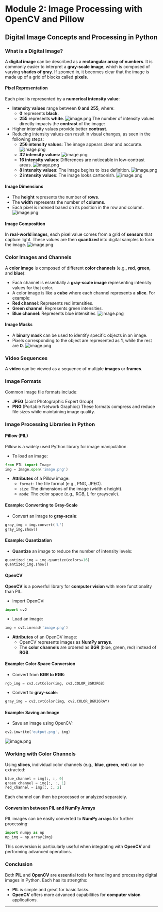 

# Module 2: Image Processing with OpenCV and Pillow
## Digital Image Concepts and Processing in Python
### What is a Digital Image?
A **digital image** can be described as a **rectangular array of numbers**. It is commonly easier to interpret a **gray-scale image**, which is composed of varying **shades of gray**. If zoomed in, it becomes clear that the image is made up of a grid of blocks called **pixels**.
#### Pixel Representation
Each pixel is represented by a **numerical intensity value**:
- **Intensity values** range between **0 and 255**, where:
	- **0** represents **black**.
	- **255** represents **white**.
![image.png](https://prod-files-secure.s3.us-west-2.amazonaws.com/03e82b26-cccb-4906-bb56-adabcbdc0655/fa1bb4aa-313a-44c2-a7b3-7fa4a8432b08/image.png?X-Amz-Algorithm=AWS4-HMAC-SHA256&X-Amz-Content-Sha256=UNSIGNED-PAYLOAD&X-Amz-Credential=ASIAZI2LB466ZSMA7J2G%2F20250205%2Fus-west-2%2Fs3%2Faws4_request&X-Amz-Date=20250205T201644Z&X-Amz-Expires=3600&X-Amz-Security-Token=IQoJb3JpZ2luX2VjEDIaCXVzLXdlc3QtMiJGMEQCIArLln%2B1FPJjx8sAi0goeQaCVVUyBtxHTqveCYHVPAbyAiBBpS2f8g4kyjFHKPTG%2BGyCvwlgzDcCCADhNhvLx0DcDCr%2FAwhKEAAaDDYzNzQyMzE4MzgwNSIMptksCtxr2mQAWi6dKtwDrh0zoBMZBMk2Y9ZfKRHMQ6Kts4QbbZd2X5%2BhwBT1R79FV8htIUKc698HYnS%2B74TyBNGn9Ni%2BjoFSLV%2FxEJ3ny3X8MsLjMITxQ%2BpAoVUYLjY07Kofh%2Fu68gXybvGlK5mF6cgzSUNduQ8E233zCoCOxyiLteVtqJgFS7iXTV5QKvbGKrvJLCcMvp6NnEUxh3zhbzkApLiLo2c3t%2BsvmTMESNUuHBUjiPdaiXciJpCm8xfXj3TnFv2IavrZWu5muM3litOucK0i9mWNZ3Ys9iDZf0CZDI%2FD0%2BaGhm%2FHiA%2Bwak6dcXfhkSQNqGsKjlRxvSZkLFE1kBus840jCt62jWGPnVR74y9gncv7HW9V9fUyOCbxTvyUzswDyNaArWaXfjqqWYVeAPlQBeIyf92RfxTxDaY%2BE8gAW89uwhYkH7Vp%2B5rvGsx5%2FOEEZ9ijnZGNjcSNpeCXDsYKVdttSnfSdVYptKH4t5aGIdrUQ33J9Olk9gMD8zceOiEDfqFtbD0%2BPdRbNI4GUxfY%2B2ff4dViYN0EUgNLp7eI3%2BRY%2B3t2DgGmHoVRvlcvWjyDGmp0jRt3LGubdEgs8l1vpYezK78cVsZoPC0NJhiRr49RMjccbA%2B6eZuNaSBawIKuwnDA5Dsw%2FbqOvQY6pgFG91c9ai1i0rCqzcVYlPiW4I%2F8uDyXS4gAgDNujbnAO%2FsvXpU55hkS9hc9SHcWaVCiANPeY5WJ8hyvsT8IO4%2F%2FEw%2BhkcDWSll3p9i0Cd1%2BPPunVVhrwWww3wZrHZAWgnBe4gikIndVOH2FGmpt5SCP9yjavTn8SpmEv6VVgT41l8tJomN1z5%2FC9od4hAT1P42cC6cH3iSD0qVC0jOcBinen6wm7Duj&X-Amz-Signature=a368e9ad7e3af8bb419f3aa5dc9bfed153b57fb91c26d5dcb50b74ed0b6dd263&X-Amz-SignedHeaders=host&x-id=GetObject)
The number of intensity values directly impacts the **contrast** of the image:
- Higher intensity values provide better **contrast**.
- Reducing intensity values can result in visual changes, as seen in the following steps:
	- **256 intensity values**: The image appears clear and accurate.
![image.png](https://prod-files-secure.s3.us-west-2.amazonaws.com/03e82b26-cccb-4906-bb56-adabcbdc0655/0de7dfb4-99dc-4b87-8932-5165b3c3b775/image.png?X-Amz-Algorithm=AWS4-HMAC-SHA256&X-Amz-Content-Sha256=UNSIGNED-PAYLOAD&X-Amz-Credential=ASIAZI2LB466XGXEO7UQ%2F20250205%2Fus-west-2%2Fs3%2Faws4_request&X-Amz-Date=20250205T201645Z&X-Amz-Expires=3600&X-Amz-Security-Token=IQoJb3JpZ2luX2VjEDEaCXVzLXdlc3QtMiJHMEUCIAY71yZhSdIiOykUKFZDVoGa4kEzeKdkaLY9YpS%2B5CNVAiEA5Shn7wKM39bKcglBpZjmoueMvGnfEGbgm%2BoIRjLdQHIq%2FwMIShAAGgw2Mzc0MjMxODM4MDUiDIFxa4d2tTuLBPMZ8CrcA5AiJexVfX9ZcP8wqnUO1mHBCZNXc%2BrPRFhN3DnCdzNuicoK4zyA%2FUK9BfJ09cR%2BepWA%2FX6vdO3Ai706dTUnNMN%2BZT2HE4OLhlmyoXokmvvCRc1tfYYvmNC1bakuxhVDe1XlIcnJ%2FO5o8TVICe35uIkLC%2BxSMX7ytXidpOWq2SM645BHuK4EdgnViFT2ylvrYlawTVvGn00akQmuRXs1Y%2FEgklYR%2Bt65utdDxbXqhMO7cz9F2bt4Bpo98UN14gJ3oNCfDCkFJ1NO0R%2Bj0I%2FiYma9vq%2BdXB3hVhl4LJOX4VzPM1807%2BrM9hk3TTQuPhbu%2BGgZI%2F0E37vsa53mkrTqgUmZyU4X0uu67KfufhCI8rpfL1sf157kg2%2FWcdDluiC%2FAoNoe%2FFSRZ%2B1MEsA04ta%2BIUcCYiciYA6UYrmAG6s00GrYLgEWKLyqAX3yAynznVT0q6BeqSdojplq0zs1XGQ7CpQcUIqUaMJqHUxE84Mftmf5VksU4OFk%2F84xrPi%2F%2FdXP2fcOfHqf4kPgfTnj0zfRZpzpaFKZ3pfR0Cs7m4KWmk5mR6Vrn3RIC6nvTeIqFZthsEPLOTfUjyGckRlPOAn3yA5WxIjkV3OGGlFkbvcoMRRCRZ3UmBy7wF3COyeMKO6jr0GOqUB%2BPRpMUgvxnYl9oLXN9fg21k1OiHQ331f6XQ19lxct%2BR5ozp6gdj1Dy0SFF4cr%2F%2FY%2F7iEekl3Bnw%2FEzhCAUcOR09nDfWmC%2BwchQnxVBI1Cn7OGGpsVfpPEoFeVDl0dBNC%2FCoabsDAs39nu2%2BQLqNGE3UqAcWTXiMPahkEs9RJWytWsWz7tLQPGj3BLWgHybFm8ALYS6pmCeioM%2F8yXsZV9Ah0X1pg&X-Amz-Signature=efd5b1e594bc39f090f05f57951aaeb1ced00ddeecd1b5a9c91988c81947ba03&X-Amz-SignedHeaders=host&x-id=GetObject)
	- **32 intensity values:**
![image.png](https://prod-files-secure.s3.us-west-2.amazonaws.com/03e82b26-cccb-4906-bb56-adabcbdc0655/7eb81f08-b190-4c5a-ba2b-2a498a15b2c4/image.png?X-Amz-Algorithm=AWS4-HMAC-SHA256&X-Amz-Content-Sha256=UNSIGNED-PAYLOAD&X-Amz-Credential=ASIAZI2LB466XGXEO7UQ%2F20250205%2Fus-west-2%2Fs3%2Faws4_request&X-Amz-Date=20250205T201645Z&X-Amz-Expires=3600&X-Amz-Security-Token=IQoJb3JpZ2luX2VjEDEaCXVzLXdlc3QtMiJHMEUCIAY71yZhSdIiOykUKFZDVoGa4kEzeKdkaLY9YpS%2B5CNVAiEA5Shn7wKM39bKcglBpZjmoueMvGnfEGbgm%2BoIRjLdQHIq%2FwMIShAAGgw2Mzc0MjMxODM4MDUiDIFxa4d2tTuLBPMZ8CrcA5AiJexVfX9ZcP8wqnUO1mHBCZNXc%2BrPRFhN3DnCdzNuicoK4zyA%2FUK9BfJ09cR%2BepWA%2FX6vdO3Ai706dTUnNMN%2BZT2HE4OLhlmyoXokmvvCRc1tfYYvmNC1bakuxhVDe1XlIcnJ%2FO5o8TVICe35uIkLC%2BxSMX7ytXidpOWq2SM645BHuK4EdgnViFT2ylvrYlawTVvGn00akQmuRXs1Y%2FEgklYR%2Bt65utdDxbXqhMO7cz9F2bt4Bpo98UN14gJ3oNCfDCkFJ1NO0R%2Bj0I%2FiYma9vq%2BdXB3hVhl4LJOX4VzPM1807%2BrM9hk3TTQuPhbu%2BGgZI%2F0E37vsa53mkrTqgUmZyU4X0uu67KfufhCI8rpfL1sf157kg2%2FWcdDluiC%2FAoNoe%2FFSRZ%2B1MEsA04ta%2BIUcCYiciYA6UYrmAG6s00GrYLgEWKLyqAX3yAynznVT0q6BeqSdojplq0zs1XGQ7CpQcUIqUaMJqHUxE84Mftmf5VksU4OFk%2F84xrPi%2F%2FdXP2fcOfHqf4kPgfTnj0zfRZpzpaFKZ3pfR0Cs7m4KWmk5mR6Vrn3RIC6nvTeIqFZthsEPLOTfUjyGckRlPOAn3yA5WxIjkV3OGGlFkbvcoMRRCRZ3UmBy7wF3COyeMKO6jr0GOqUB%2BPRpMUgvxnYl9oLXN9fg21k1OiHQ331f6XQ19lxct%2BR5ozp6gdj1Dy0SFF4cr%2F%2FY%2F7iEekl3Bnw%2FEzhCAUcOR09nDfWmC%2BwchQnxVBI1Cn7OGGpsVfpPEoFeVDl0dBNC%2FCoabsDAs39nu2%2BQLqNGE3UqAcWTXiMPahkEs9RJWytWsWz7tLQPGj3BLWgHybFm8ALYS6pmCeioM%2F8yXsZV9Ah0X1pg&X-Amz-Signature=cdffb35d74424256a2eb65a3206120a1931acf7c5c368206b406b2c0fb8956c3&X-Amz-SignedHeaders=host&x-id=GetObject)
	- **16 intensity values**: Differences are noticeable in low-contrast areas.
![image.png](https://prod-files-secure.s3.us-west-2.amazonaws.com/03e82b26-cccb-4906-bb56-adabcbdc0655/6bf56d44-9a14-4b7b-98c2-1f00b8630f0c/image.png?X-Amz-Algorithm=AWS4-HMAC-SHA256&X-Amz-Content-Sha256=UNSIGNED-PAYLOAD&X-Amz-Credential=ASIAZI2LB466XGXEO7UQ%2F20250205%2Fus-west-2%2Fs3%2Faws4_request&X-Amz-Date=20250205T201645Z&X-Amz-Expires=3600&X-Amz-Security-Token=IQoJb3JpZ2luX2VjEDEaCXVzLXdlc3QtMiJHMEUCIAY71yZhSdIiOykUKFZDVoGa4kEzeKdkaLY9YpS%2B5CNVAiEA5Shn7wKM39bKcglBpZjmoueMvGnfEGbgm%2BoIRjLdQHIq%2FwMIShAAGgw2Mzc0MjMxODM4MDUiDIFxa4d2tTuLBPMZ8CrcA5AiJexVfX9ZcP8wqnUO1mHBCZNXc%2BrPRFhN3DnCdzNuicoK4zyA%2FUK9BfJ09cR%2BepWA%2FX6vdO3Ai706dTUnNMN%2BZT2HE4OLhlmyoXokmvvCRc1tfYYvmNC1bakuxhVDe1XlIcnJ%2FO5o8TVICe35uIkLC%2BxSMX7ytXidpOWq2SM645BHuK4EdgnViFT2ylvrYlawTVvGn00akQmuRXs1Y%2FEgklYR%2Bt65utdDxbXqhMO7cz9F2bt4Bpo98UN14gJ3oNCfDCkFJ1NO0R%2Bj0I%2FiYma9vq%2BdXB3hVhl4LJOX4VzPM1807%2BrM9hk3TTQuPhbu%2BGgZI%2F0E37vsa53mkrTqgUmZyU4X0uu67KfufhCI8rpfL1sf157kg2%2FWcdDluiC%2FAoNoe%2FFSRZ%2B1MEsA04ta%2BIUcCYiciYA6UYrmAG6s00GrYLgEWKLyqAX3yAynznVT0q6BeqSdojplq0zs1XGQ7CpQcUIqUaMJqHUxE84Mftmf5VksU4OFk%2F84xrPi%2F%2FdXP2fcOfHqf4kPgfTnj0zfRZpzpaFKZ3pfR0Cs7m4KWmk5mR6Vrn3RIC6nvTeIqFZthsEPLOTfUjyGckRlPOAn3yA5WxIjkV3OGGlFkbvcoMRRCRZ3UmBy7wF3COyeMKO6jr0GOqUB%2BPRpMUgvxnYl9oLXN9fg21k1OiHQ331f6XQ19lxct%2BR5ozp6gdj1Dy0SFF4cr%2F%2FY%2F7iEekl3Bnw%2FEzhCAUcOR09nDfWmC%2BwchQnxVBI1Cn7OGGpsVfpPEoFeVDl0dBNC%2FCoabsDAs39nu2%2BQLqNGE3UqAcWTXiMPahkEs9RJWytWsWz7tLQPGj3BLWgHybFm8ALYS6pmCeioM%2F8yXsZV9Ah0X1pg&X-Amz-Signature=d5d6600fd6c8b23fe5994b1f88f1c114412c40c64324a8fa3464ffba31c4ea1e&X-Amz-SignedHeaders=host&x-id=GetObject)
	- **8 intensity values**: The image begins to lose definition.
![image.png](https://prod-files-secure.s3.us-west-2.amazonaws.com/03e82b26-cccb-4906-bb56-adabcbdc0655/cca05878-ca1a-43e0-8bec-1d146756f9ae/image.png?X-Amz-Algorithm=AWS4-HMAC-SHA256&X-Amz-Content-Sha256=UNSIGNED-PAYLOAD&X-Amz-Credential=ASIAZI2LB466XGXEO7UQ%2F20250205%2Fus-west-2%2Fs3%2Faws4_request&X-Amz-Date=20250205T201645Z&X-Amz-Expires=3600&X-Amz-Security-Token=IQoJb3JpZ2luX2VjEDEaCXVzLXdlc3QtMiJHMEUCIAY71yZhSdIiOykUKFZDVoGa4kEzeKdkaLY9YpS%2B5CNVAiEA5Shn7wKM39bKcglBpZjmoueMvGnfEGbgm%2BoIRjLdQHIq%2FwMIShAAGgw2Mzc0MjMxODM4MDUiDIFxa4d2tTuLBPMZ8CrcA5AiJexVfX9ZcP8wqnUO1mHBCZNXc%2BrPRFhN3DnCdzNuicoK4zyA%2FUK9BfJ09cR%2BepWA%2FX6vdO3Ai706dTUnNMN%2BZT2HE4OLhlmyoXokmvvCRc1tfYYvmNC1bakuxhVDe1XlIcnJ%2FO5o8TVICe35uIkLC%2BxSMX7ytXidpOWq2SM645BHuK4EdgnViFT2ylvrYlawTVvGn00akQmuRXs1Y%2FEgklYR%2Bt65utdDxbXqhMO7cz9F2bt4Bpo98UN14gJ3oNCfDCkFJ1NO0R%2Bj0I%2FiYma9vq%2BdXB3hVhl4LJOX4VzPM1807%2BrM9hk3TTQuPhbu%2BGgZI%2F0E37vsa53mkrTqgUmZyU4X0uu67KfufhCI8rpfL1sf157kg2%2FWcdDluiC%2FAoNoe%2FFSRZ%2B1MEsA04ta%2BIUcCYiciYA6UYrmAG6s00GrYLgEWKLyqAX3yAynznVT0q6BeqSdojplq0zs1XGQ7CpQcUIqUaMJqHUxE84Mftmf5VksU4OFk%2F84xrPi%2F%2FdXP2fcOfHqf4kPgfTnj0zfRZpzpaFKZ3pfR0Cs7m4KWmk5mR6Vrn3RIC6nvTeIqFZthsEPLOTfUjyGckRlPOAn3yA5WxIjkV3OGGlFkbvcoMRRCRZ3UmBy7wF3COyeMKO6jr0GOqUB%2BPRpMUgvxnYl9oLXN9fg21k1OiHQ331f6XQ19lxct%2BR5ozp6gdj1Dy0SFF4cr%2F%2FY%2F7iEekl3Bnw%2FEzhCAUcOR09nDfWmC%2BwchQnxVBI1Cn7OGGpsVfpPEoFeVDl0dBNC%2FCoabsDAs39nu2%2BQLqNGE3UqAcWTXiMPahkEs9RJWytWsWz7tLQPGj3BLWgHybFm8ALYS6pmCeioM%2F8yXsZV9Ah0X1pg&X-Amz-Signature=73974cd37949f1ff322bc0cbcc85c7b10eb0549bac63b90b4bce0fc8d9cb55d5&X-Amz-SignedHeaders=host&x-id=GetObject)
	- **2 intensity values**: The image looks cartoonish.
![image.png](https://prod-files-secure.s3.us-west-2.amazonaws.com/03e82b26-cccb-4906-bb56-adabcbdc0655/12da64d7-6b97-44e0-bc2c-52b9c47ce212/image.png?X-Amz-Algorithm=AWS4-HMAC-SHA256&X-Amz-Content-Sha256=UNSIGNED-PAYLOAD&X-Amz-Credential=ASIAZI2LB466XGXEO7UQ%2F20250205%2Fus-west-2%2Fs3%2Faws4_request&X-Amz-Date=20250205T201645Z&X-Amz-Expires=3600&X-Amz-Security-Token=IQoJb3JpZ2luX2VjEDEaCXVzLXdlc3QtMiJHMEUCIAY71yZhSdIiOykUKFZDVoGa4kEzeKdkaLY9YpS%2B5CNVAiEA5Shn7wKM39bKcglBpZjmoueMvGnfEGbgm%2BoIRjLdQHIq%2FwMIShAAGgw2Mzc0MjMxODM4MDUiDIFxa4d2tTuLBPMZ8CrcA5AiJexVfX9ZcP8wqnUO1mHBCZNXc%2BrPRFhN3DnCdzNuicoK4zyA%2FUK9BfJ09cR%2BepWA%2FX6vdO3Ai706dTUnNMN%2BZT2HE4OLhlmyoXokmvvCRc1tfYYvmNC1bakuxhVDe1XlIcnJ%2FO5o8TVICe35uIkLC%2BxSMX7ytXidpOWq2SM645BHuK4EdgnViFT2ylvrYlawTVvGn00akQmuRXs1Y%2FEgklYR%2Bt65utdDxbXqhMO7cz9F2bt4Bpo98UN14gJ3oNCfDCkFJ1NO0R%2Bj0I%2FiYma9vq%2BdXB3hVhl4LJOX4VzPM1807%2BrM9hk3TTQuPhbu%2BGgZI%2F0E37vsa53mkrTqgUmZyU4X0uu67KfufhCI8rpfL1sf157kg2%2FWcdDluiC%2FAoNoe%2FFSRZ%2B1MEsA04ta%2BIUcCYiciYA6UYrmAG6s00GrYLgEWKLyqAX3yAynznVT0q6BeqSdojplq0zs1XGQ7CpQcUIqUaMJqHUxE84Mftmf5VksU4OFk%2F84xrPi%2F%2FdXP2fcOfHqf4kPgfTnj0zfRZpzpaFKZ3pfR0Cs7m4KWmk5mR6Vrn3RIC6nvTeIqFZthsEPLOTfUjyGckRlPOAn3yA5WxIjkV3OGGlFkbvcoMRRCRZ3UmBy7wF3COyeMKO6jr0GOqUB%2BPRpMUgvxnYl9oLXN9fg21k1OiHQ331f6XQ19lxct%2BR5ozp6gdj1Dy0SFF4cr%2F%2FY%2F7iEekl3Bnw%2FEzhCAUcOR09nDfWmC%2BwchQnxVBI1Cn7OGGpsVfpPEoFeVDl0dBNC%2FCoabsDAs39nu2%2BQLqNGE3UqAcWTXiMPahkEs9RJWytWsWz7tLQPGj3BLWgHybFm8ALYS6pmCeioM%2F8yXsZV9Ah0X1pg&X-Amz-Signature=cc6f28f5aecff684f8fee35eca51100577d3bce4d330f3d9000923bc34e64d89&X-Amz-SignedHeaders=host&x-id=GetObject)
#### Image Dimensions
- The **height** represents the number of **rows**.
- The **width** represents the number of **columns**.
- Each pixel is indexed based on its position in the row and column.
![image.png](https://prod-files-secure.s3.us-west-2.amazonaws.com/03e82b26-cccb-4906-bb56-adabcbdc0655/ff056335-e79e-4491-b508-30cd45b6c194/image.png?X-Amz-Algorithm=AWS4-HMAC-SHA256&X-Amz-Content-Sha256=UNSIGNED-PAYLOAD&X-Amz-Credential=ASIAZI2LB466ZSMA7J2G%2F20250205%2Fus-west-2%2Fs3%2Faws4_request&X-Amz-Date=20250205T201644Z&X-Amz-Expires=3600&X-Amz-Security-Token=IQoJb3JpZ2luX2VjEDIaCXVzLXdlc3QtMiJGMEQCIArLln%2B1FPJjx8sAi0goeQaCVVUyBtxHTqveCYHVPAbyAiBBpS2f8g4kyjFHKPTG%2BGyCvwlgzDcCCADhNhvLx0DcDCr%2FAwhKEAAaDDYzNzQyMzE4MzgwNSIMptksCtxr2mQAWi6dKtwDrh0zoBMZBMk2Y9ZfKRHMQ6Kts4QbbZd2X5%2BhwBT1R79FV8htIUKc698HYnS%2B74TyBNGn9Ni%2BjoFSLV%2FxEJ3ny3X8MsLjMITxQ%2BpAoVUYLjY07Kofh%2Fu68gXybvGlK5mF6cgzSUNduQ8E233zCoCOxyiLteVtqJgFS7iXTV5QKvbGKrvJLCcMvp6NnEUxh3zhbzkApLiLo2c3t%2BsvmTMESNUuHBUjiPdaiXciJpCm8xfXj3TnFv2IavrZWu5muM3litOucK0i9mWNZ3Ys9iDZf0CZDI%2FD0%2BaGhm%2FHiA%2Bwak6dcXfhkSQNqGsKjlRxvSZkLFE1kBus840jCt62jWGPnVR74y9gncv7HW9V9fUyOCbxTvyUzswDyNaArWaXfjqqWYVeAPlQBeIyf92RfxTxDaY%2BE8gAW89uwhYkH7Vp%2B5rvGsx5%2FOEEZ9ijnZGNjcSNpeCXDsYKVdttSnfSdVYptKH4t5aGIdrUQ33J9Olk9gMD8zceOiEDfqFtbD0%2BPdRbNI4GUxfY%2B2ff4dViYN0EUgNLp7eI3%2BRY%2B3t2DgGmHoVRvlcvWjyDGmp0jRt3LGubdEgs8l1vpYezK78cVsZoPC0NJhiRr49RMjccbA%2B6eZuNaSBawIKuwnDA5Dsw%2FbqOvQY6pgFG91c9ai1i0rCqzcVYlPiW4I%2F8uDyXS4gAgDNujbnAO%2FsvXpU55hkS9hc9SHcWaVCiANPeY5WJ8hyvsT8IO4%2F%2FEw%2BhkcDWSll3p9i0Cd1%2BPPunVVhrwWww3wZrHZAWgnBe4gikIndVOH2FGmpt5SCP9yjavTn8SpmEv6VVgT41l8tJomN1z5%2FC9od4hAT1P42cC6cH3iSD0qVC0jOcBinen6wm7Duj&X-Amz-Signature=5a6e29c687f33676a9b40458855b1e6ef242f69364e989ed062dcb917503de80&X-Amz-SignedHeaders=host&x-id=GetObject)
#### Image Composition
In **real-world images**, each pixel value comes from a grid of **sensors** that capture light. These values are then **quantized** into digital samples to form the image.
![image.png](https://prod-files-secure.s3.us-west-2.amazonaws.com/03e82b26-cccb-4906-bb56-adabcbdc0655/0c721ea0-409b-4d32-b630-a00d6f170d18/image.png?X-Amz-Algorithm=AWS4-HMAC-SHA256&X-Amz-Content-Sha256=UNSIGNED-PAYLOAD&X-Amz-Credential=ASIAZI2LB466ZSMA7J2G%2F20250205%2Fus-west-2%2Fs3%2Faws4_request&X-Amz-Date=20250205T201644Z&X-Amz-Expires=3600&X-Amz-Security-Token=IQoJb3JpZ2luX2VjEDIaCXVzLXdlc3QtMiJGMEQCIArLln%2B1FPJjx8sAi0goeQaCVVUyBtxHTqveCYHVPAbyAiBBpS2f8g4kyjFHKPTG%2BGyCvwlgzDcCCADhNhvLx0DcDCr%2FAwhKEAAaDDYzNzQyMzE4MzgwNSIMptksCtxr2mQAWi6dKtwDrh0zoBMZBMk2Y9ZfKRHMQ6Kts4QbbZd2X5%2BhwBT1R79FV8htIUKc698HYnS%2B74TyBNGn9Ni%2BjoFSLV%2FxEJ3ny3X8MsLjMITxQ%2BpAoVUYLjY07Kofh%2Fu68gXybvGlK5mF6cgzSUNduQ8E233zCoCOxyiLteVtqJgFS7iXTV5QKvbGKrvJLCcMvp6NnEUxh3zhbzkApLiLo2c3t%2BsvmTMESNUuHBUjiPdaiXciJpCm8xfXj3TnFv2IavrZWu5muM3litOucK0i9mWNZ3Ys9iDZf0CZDI%2FD0%2BaGhm%2FHiA%2Bwak6dcXfhkSQNqGsKjlRxvSZkLFE1kBus840jCt62jWGPnVR74y9gncv7HW9V9fUyOCbxTvyUzswDyNaArWaXfjqqWYVeAPlQBeIyf92RfxTxDaY%2BE8gAW89uwhYkH7Vp%2B5rvGsx5%2FOEEZ9ijnZGNjcSNpeCXDsYKVdttSnfSdVYptKH4t5aGIdrUQ33J9Olk9gMD8zceOiEDfqFtbD0%2BPdRbNI4GUxfY%2B2ff4dViYN0EUgNLp7eI3%2BRY%2B3t2DgGmHoVRvlcvWjyDGmp0jRt3LGubdEgs8l1vpYezK78cVsZoPC0NJhiRr49RMjccbA%2B6eZuNaSBawIKuwnDA5Dsw%2FbqOvQY6pgFG91c9ai1i0rCqzcVYlPiW4I%2F8uDyXS4gAgDNujbnAO%2FsvXpU55hkS9hc9SHcWaVCiANPeY5WJ8hyvsT8IO4%2F%2FEw%2BhkcDWSll3p9i0Cd1%2BPPunVVhrwWww3wZrHZAWgnBe4gikIndVOH2FGmpt5SCP9yjavTn8SpmEv6VVgT41l8tJomN1z5%2FC9od4hAT1P42cC6cH3iSD0qVC0jOcBinen6wm7Duj&X-Amz-Signature=ccd7f303dc98d97d7283aac456bd045a7dc7747bbbee8c92bde34c38b36aef3a&X-Amz-SignedHeaders=host&x-id=GetObject)
### Color Images and Channels
A **color image** is composed of different **color channels** (e.g., **red**, **green**, and **blue**):
- Each channel is essentially a **gray-scale image** representing intensity values for that color.
- A color image is like a **cube** where each channel represents a **slice**.
For example:
- **Red channel**: Represents red intensities.
- **Green channel**: Represents green intensities.
- **Blue channel**: Represents blue intensities.
![image.png](https://prod-files-secure.s3.us-west-2.amazonaws.com/03e82b26-cccb-4906-bb56-adabcbdc0655/c0cc17c9-842f-413f-82e8-f3f44278cf74/image.png?X-Amz-Algorithm=AWS4-HMAC-SHA256&X-Amz-Content-Sha256=UNSIGNED-PAYLOAD&X-Amz-Credential=ASIAZI2LB466ZSMA7J2G%2F20250205%2Fus-west-2%2Fs3%2Faws4_request&X-Amz-Date=20250205T201644Z&X-Amz-Expires=3600&X-Amz-Security-Token=IQoJb3JpZ2luX2VjEDIaCXVzLXdlc3QtMiJGMEQCIArLln%2B1FPJjx8sAi0goeQaCVVUyBtxHTqveCYHVPAbyAiBBpS2f8g4kyjFHKPTG%2BGyCvwlgzDcCCADhNhvLx0DcDCr%2FAwhKEAAaDDYzNzQyMzE4MzgwNSIMptksCtxr2mQAWi6dKtwDrh0zoBMZBMk2Y9ZfKRHMQ6Kts4QbbZd2X5%2BhwBT1R79FV8htIUKc698HYnS%2B74TyBNGn9Ni%2BjoFSLV%2FxEJ3ny3X8MsLjMITxQ%2BpAoVUYLjY07Kofh%2Fu68gXybvGlK5mF6cgzSUNduQ8E233zCoCOxyiLteVtqJgFS7iXTV5QKvbGKrvJLCcMvp6NnEUxh3zhbzkApLiLo2c3t%2BsvmTMESNUuHBUjiPdaiXciJpCm8xfXj3TnFv2IavrZWu5muM3litOucK0i9mWNZ3Ys9iDZf0CZDI%2FD0%2BaGhm%2FHiA%2Bwak6dcXfhkSQNqGsKjlRxvSZkLFE1kBus840jCt62jWGPnVR74y9gncv7HW9V9fUyOCbxTvyUzswDyNaArWaXfjqqWYVeAPlQBeIyf92RfxTxDaY%2BE8gAW89uwhYkH7Vp%2B5rvGsx5%2FOEEZ9ijnZGNjcSNpeCXDsYKVdttSnfSdVYptKH4t5aGIdrUQ33J9Olk9gMD8zceOiEDfqFtbD0%2BPdRbNI4GUxfY%2B2ff4dViYN0EUgNLp7eI3%2BRY%2B3t2DgGmHoVRvlcvWjyDGmp0jRt3LGubdEgs8l1vpYezK78cVsZoPC0NJhiRr49RMjccbA%2B6eZuNaSBawIKuwnDA5Dsw%2FbqOvQY6pgFG91c9ai1i0rCqzcVYlPiW4I%2F8uDyXS4gAgDNujbnAO%2FsvXpU55hkS9hc9SHcWaVCiANPeY5WJ8hyvsT8IO4%2F%2FEw%2BhkcDWSll3p9i0Cd1%2BPPunVVhrwWww3wZrHZAWgnBe4gikIndVOH2FGmpt5SCP9yjavTn8SpmEv6VVgT41l8tJomN1z5%2FC9od4hAT1P42cC6cH3iSD0qVC0jOcBinen6wm7Duj&X-Amz-Signature=9b6e1464fe0f6d9315fe3bde2e2bf852b98ee0d2d91a4d604ca18b65060c0250&X-Amz-SignedHeaders=host&x-id=GetObject)
#### Image Masks
- A **binary mask** can be used to identify specific objects in an image.
- Pixels corresponding to the object are represented as **1**, while the rest are **0**.
![image.png](https://prod-files-secure.s3.us-west-2.amazonaws.com/03e82b26-cccb-4906-bb56-adabcbdc0655/667eab4d-d19d-4618-81d0-663b6beb002c/image.png?X-Amz-Algorithm=AWS4-HMAC-SHA256&X-Amz-Content-Sha256=UNSIGNED-PAYLOAD&X-Amz-Credential=ASIAZI2LB466ZSMA7J2G%2F20250205%2Fus-west-2%2Fs3%2Faws4_request&X-Amz-Date=20250205T201644Z&X-Amz-Expires=3600&X-Amz-Security-Token=IQoJb3JpZ2luX2VjEDIaCXVzLXdlc3QtMiJGMEQCIArLln%2B1FPJjx8sAi0goeQaCVVUyBtxHTqveCYHVPAbyAiBBpS2f8g4kyjFHKPTG%2BGyCvwlgzDcCCADhNhvLx0DcDCr%2FAwhKEAAaDDYzNzQyMzE4MzgwNSIMptksCtxr2mQAWi6dKtwDrh0zoBMZBMk2Y9ZfKRHMQ6Kts4QbbZd2X5%2BhwBT1R79FV8htIUKc698HYnS%2B74TyBNGn9Ni%2BjoFSLV%2FxEJ3ny3X8MsLjMITxQ%2BpAoVUYLjY07Kofh%2Fu68gXybvGlK5mF6cgzSUNduQ8E233zCoCOxyiLteVtqJgFS7iXTV5QKvbGKrvJLCcMvp6NnEUxh3zhbzkApLiLo2c3t%2BsvmTMESNUuHBUjiPdaiXciJpCm8xfXj3TnFv2IavrZWu5muM3litOucK0i9mWNZ3Ys9iDZf0CZDI%2FD0%2BaGhm%2FHiA%2Bwak6dcXfhkSQNqGsKjlRxvSZkLFE1kBus840jCt62jWGPnVR74y9gncv7HW9V9fUyOCbxTvyUzswDyNaArWaXfjqqWYVeAPlQBeIyf92RfxTxDaY%2BE8gAW89uwhYkH7Vp%2B5rvGsx5%2FOEEZ9ijnZGNjcSNpeCXDsYKVdttSnfSdVYptKH4t5aGIdrUQ33J9Olk9gMD8zceOiEDfqFtbD0%2BPdRbNI4GUxfY%2B2ff4dViYN0EUgNLp7eI3%2BRY%2B3t2DgGmHoVRvlcvWjyDGmp0jRt3LGubdEgs8l1vpYezK78cVsZoPC0NJhiRr49RMjccbA%2B6eZuNaSBawIKuwnDA5Dsw%2FbqOvQY6pgFG91c9ai1i0rCqzcVYlPiW4I%2F8uDyXS4gAgDNujbnAO%2FsvXpU55hkS9hc9SHcWaVCiANPeY5WJ8hyvsT8IO4%2F%2FEw%2BhkcDWSll3p9i0Cd1%2BPPunVVhrwWww3wZrHZAWgnBe4gikIndVOH2FGmpt5SCP9yjavTn8SpmEv6VVgT41l8tJomN1z5%2FC9od4hAT1P42cC6cH3iSD0qVC0jOcBinen6wm7Duj&X-Amz-Signature=49edb8474d3ac107f7b9c943246268191f851e681b3b0929d74bd460d2f053da&X-Amz-SignedHeaders=host&x-id=GetObject)
### Video Sequences
A **video** can be viewed as a sequence of multiple **images** or **frames**.
### Image Formats
Common image file formats include:
- **JPEG** (Joint Photographic Expert Group)
- **PNG** (Portable Network Graphics)
These formats compress and reduce file sizes while maintaining image quality.
### Image Processing Libraries in Python
#### Pillow (PIL)
Pillow is a widely used Python library for image manipulation.
- To load an image:
```python
from PIL import Image
img = Image.open('image.png')
```
- **Attributes** of a Pillow image:
	- `format`: The file format (e.g., PNG, JPEG).
	- `size`: The dimensions of the image (width x height).
	- `mode`: The color space (e.g., RGB, L for grayscale).
#### Example: Converting to Gray-Scale
- Convert an image to **gray-scale**:
```python
gray_img = img.convert('L')
gray_img.show()
```
#### Example: Quantization
- **Quantize** an image to reduce the number of intensity levels:
```python
quantized_img = img.quantize(colors=16)
quantized_img.show()
```
#### OpenCV
**OpenCV** is a powerful library for **computer vision** with more functionality than PIL.
- Import OpenCV:
```python
import cv2
```
- Load an image:
```python
img = cv2.imread('image.png')
```
- **Attributes** of an OpenCV image:
	- OpenCV represents images as **NumPy arrays**.
	- The **color channels** are ordered as **BGR** (blue, green, red) instead of **RGB**.
#### Example: Color Space Conversion
- Convert from **BGR to RGB**:
```python
rgb_img = cv2.cvtColor(img, cv2.COLOR_BGR2RGB)
```
- Convert to **gray-scale**:
```python
gray_img = cv2.cvtColor(img, cv2.COLOR_BGR2GRAY)
```
#### Example: Saving an Image
- Save an image using OpenCV:
```python
cv2.imwrite('output.png', img)
```
![image.png](https://prod-files-secure.s3.us-west-2.amazonaws.com/03e82b26-cccb-4906-bb56-adabcbdc0655/25fcc977-54ea-484c-997e-9b6bd016f347/image.png?X-Amz-Algorithm=AWS4-HMAC-SHA256&X-Amz-Content-Sha256=UNSIGNED-PAYLOAD&X-Amz-Credential=ASIAZI2LB466ZSMA7J2G%2F20250205%2Fus-west-2%2Fs3%2Faws4_request&X-Amz-Date=20250205T201644Z&X-Amz-Expires=3600&X-Amz-Security-Token=IQoJb3JpZ2luX2VjEDIaCXVzLXdlc3QtMiJGMEQCIArLln%2B1FPJjx8sAi0goeQaCVVUyBtxHTqveCYHVPAbyAiBBpS2f8g4kyjFHKPTG%2BGyCvwlgzDcCCADhNhvLx0DcDCr%2FAwhKEAAaDDYzNzQyMzE4MzgwNSIMptksCtxr2mQAWi6dKtwDrh0zoBMZBMk2Y9ZfKRHMQ6Kts4QbbZd2X5%2BhwBT1R79FV8htIUKc698HYnS%2B74TyBNGn9Ni%2BjoFSLV%2FxEJ3ny3X8MsLjMITxQ%2BpAoVUYLjY07Kofh%2Fu68gXybvGlK5mF6cgzSUNduQ8E233zCoCOxyiLteVtqJgFS7iXTV5QKvbGKrvJLCcMvp6NnEUxh3zhbzkApLiLo2c3t%2BsvmTMESNUuHBUjiPdaiXciJpCm8xfXj3TnFv2IavrZWu5muM3litOucK0i9mWNZ3Ys9iDZf0CZDI%2FD0%2BaGhm%2FHiA%2Bwak6dcXfhkSQNqGsKjlRxvSZkLFE1kBus840jCt62jWGPnVR74y9gncv7HW9V9fUyOCbxTvyUzswDyNaArWaXfjqqWYVeAPlQBeIyf92RfxTxDaY%2BE8gAW89uwhYkH7Vp%2B5rvGsx5%2FOEEZ9ijnZGNjcSNpeCXDsYKVdttSnfSdVYptKH4t5aGIdrUQ33J9Olk9gMD8zceOiEDfqFtbD0%2BPdRbNI4GUxfY%2B2ff4dViYN0EUgNLp7eI3%2BRY%2B3t2DgGmHoVRvlcvWjyDGmp0jRt3LGubdEgs8l1vpYezK78cVsZoPC0NJhiRr49RMjccbA%2B6eZuNaSBawIKuwnDA5Dsw%2FbqOvQY6pgFG91c9ai1i0rCqzcVYlPiW4I%2F8uDyXS4gAgDNujbnAO%2FsvXpU55hkS9hc9SHcWaVCiANPeY5WJ8hyvsT8IO4%2F%2FEw%2BhkcDWSll3p9i0Cd1%2BPPunVVhrwWww3wZrHZAWgnBe4gikIndVOH2FGmpt5SCP9yjavTn8SpmEv6VVgT41l8tJomN1z5%2FC9od4hAT1P42cC6cH3iSD0qVC0jOcBinen6wm7Duj&X-Amz-Signature=9c1bfd0147440bf4d0f4cb1ab73d139683fba660a37579895bd8bd3eed5353a6&X-Amz-SignedHeaders=host&x-id=GetObject)
### Working with Color Channels
Using **slices**, individual color channels (e.g., **blue**, **green**, **red**) can be extracted:
```python
blue_channel = img[:, :, 0]
green_channel = img[:, :, 1]
red_channel = img[:, :, 2]
```
Each channel can then be processed or analyzed separately.
#### Conversion between PIL and NumPy Arrays
PIL images can be easily converted to **NumPy arrays** for further processing:
```python
import numpy as np
np_img = np.array(img)
```
This conversion is particularly useful when integrating with **OpenCV** and performing advanced operations.
### Conclusion
Both **PIL** and **OpenCV** are essential tools for handling and processing digital images in Python. Each has its strengths:
- **PIL** is simple and great for basic tasks.
- **OpenCV** offers more advanced capabilities for **computer vision** applications.
___


